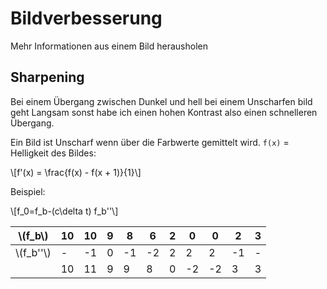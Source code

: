 # Bildverbesserung

Mehr Informationen aus einem Bild herausholen

## Sharpening

Bei einem Übergang zwischen Dunkel und hell bei einem
Unscharfen bild geht Langsam sonst habe ich einen
hohen Kontrast also einen schnelleren Übergang.

Ein Bild ist Unscharf wenn über die Farbwerte gemittelt wird.
`f(x)` = Helligkeit des Bildes:

\\[f'(x) = \frac{f(x) - f(x + 1)}{1}\\]

Beispiel:

\\[f_0=f_b-(c\delta t) f_b''\\]

| \\(f_b\\)   | 10 | 10 | 9 | 8  | 6  | 2 | 0  | 0  | 2  | 3 |
|-------|----|----|---|----|----|---|----|----|----|---|
| \\(f_b''\\) | -  | -1 | 0 | -1 | -2 | 2 | 2  | 2  | -1 | - |
|       | 10 | 11 | 9 | 9  | 8  | 0 | -2 | -2 | 3  | 3 |
